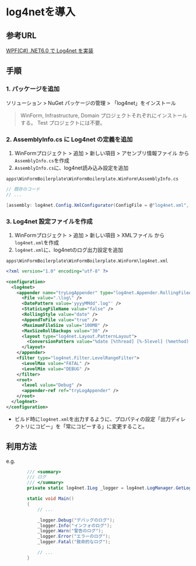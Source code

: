# log4netを導入

## 参考URL

[WPF(C#) .NET6.0 で Log4net を実装](https://qiita.com/noriseto/items/7ad682d64acc4cf6d9fb)

## 手順

### 1. パッケージを追加

ソリューション > NuGet パッケージの管理 > 「log4net」をインストール  

> WinForm, Infrastructure, Domain プロジェクトそれぞれにインストールする。
> Test プロジェクトには不要。

### 2. AssemblyInfo.cs に Log4net の定義を追加

1. WinFormプロジェクト > 追加 > 新しい項目 > アセンブリ情報ファイル から`AssemblyInfo.cs`を作成
2. `AssemblyInfo.cs`に、log4net読み込み設定を追加

`apps\WinFormBoilerplate\WinFormBoilerplate.WinForm\AssemblyInfo.cs`

```cs
// 既存のコード
// ...

[assembly: log4net.Config.XmlConfigurator(ConfigFile = @"log4net.xml", Watch = true)]
```

### 3. Log4net 設定ファイルを作成

1. WinFormプロジェクト > 追加 > 新しい項目 > XMLファイル から`log4net.xml`を作成
2. `log4net.xml`に、log4netのログ出力設定を追加

`apps\WinFormBoilerplate\WinFormBoilerplate.WinForm\log4net.xml`

```xml
<?xml version="1.0" encoding="utf-8" ?>

<configuration>
  <log4net>
    <appender name="tryLogAppender" type="log4net.Appender.RollingFileAppender" >
      <File value=".\log\" />
      <DatePattern value='yyyyMMdd".log"' />
      <StaticLogFileName value="false" />
      <RollingStyle value="date" />
      <AppendToFile value="true" />
      <MaximumFileSize value="100MB" />
      <MaxSizeRollBackups value="30" />
      <layout type="log4net.Layout.PatternLayout">
        <ConversionPattern value="%date [%thread] [%-5level] (%method) - %message%n" />
      </layout>
    </appender>
    <filter type="log4net.Filter.LevelRangeFilter">
      <LevelMax value="FATAL" />
      <LevelMin value="DEBUG" />
    </filter>
    <root>
      <level value="Debug" />
      <appender-ref ref="tryLogAppender" />
    </root>
  </log4net>
</configuration>
```

- ビルド時に`log4net.xml`を出力するように、プロパティの設定「出力ディレクトリにコピー」を「常にコピーする」に変更すること。

## 利用方法

e.g.

```cs
        /// <summary>
        /// ログ
        /// </summary>
        private static log4net.ILog _logger = log4net.LogManager.GetLogger(System.Reflection.MethodBase.GetCurrentMethod()?.DeclaringType);

        static void Main()
        {
            // ...

            _logger.Debug("デバッグのログ");
            _logger.Info("インフォのログ");
            _logger.Warn("警告のログ");
            _logger.Error("エラーのログ");
            _logger.Fatal("致命的なログ");

            // ...
        }
```
